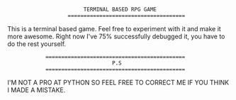                             TERMINAL BASED RPG GAME
                       =====================================

This is a terminal based game.
Feel free to experiment with it and make it more awesome.
Right now I've 75% successfully debugged it, you have to do the rest yourself.


                ============================================
                                     P.S
                ============================================
I'M NOT A PRO AT PYTHON SO FEEL FREE TO CORRECT ME IF YOU THINK I MADE A MISTAKE.
